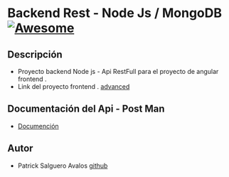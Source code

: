 # Backend Rest - Node Js / MongoDB [![Awesome](https://cdn.rawgit.com/sindresorhus/awesome/d7305f38d29fed78fa85652e3a63e154dd8e8829/media/badge.svg)](https://github.com/patricksalguero)


## Descripción

- Proyecto backend Node js - Api RestFull para el proyecto de angular frontend .
- Link del proyecto frontend . [advanced](https://github.com/patricksalguero/advanced)

## Documentación del Api  - Post Man
- [Documención](https://documenter.getpostman.com/collection/view/1215872-ff625f3c-c205-a551-95ad-4abc1c27d73e?_ga=2.52265514.22689337.1518844409-2139398545.1518145767)

## Autor
- Patrick Salguero Avalos [github](https://github.com/patricksalguero)

